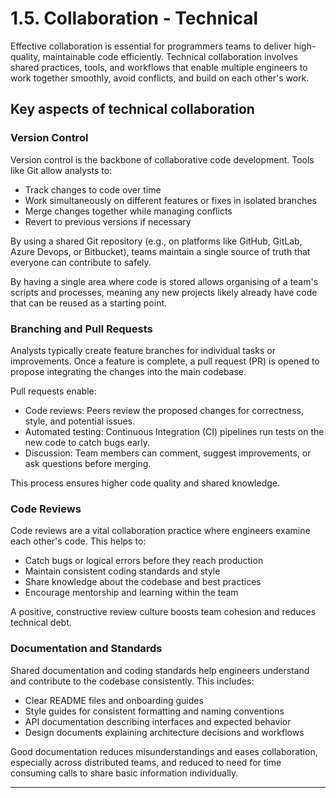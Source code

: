 # 1.5. Collaboration - Technical

Effective collaboration is essential for programmers teams to deliver high-quality, maintainable code efficiently. Technical collaboration involves shared practices, tools, and workflows that enable multiple engineers to work together smoothly, avoid conflicts, and build on each other's work.

## Key aspects of technical collaboration

### Version Control

Version control is the backbone of collaborative code development. Tools like Git allow analysts to:

- Track changes to code over time
- Work simultaneously on different features or fixes in isolated branches
- Merge changes together while managing conflicts
- Revert to previous versions if necessary

By using a shared Git repository (e.g., on platforms like GitHub, GitLab, Azure Devops, or Bitbucket), teams maintain a single source of truth that everyone can contribute to safely. 

By having a single area where code is stored allows organising of a team's scripts and processes, meaning any new projects likely already have code that can be reused as a starting point.

### Branching and Pull Requests

Analysts typically create feature branches for individual tasks or improvements. Once a feature is complete, a pull request (PR) is opened to propose integrating the changes into the main codebase.

Pull requests enable:

- Code reviews: Peers review the proposed changes for correctness, style, and potential issues.
- Automated testing: Continuous Integration (CI) pipelines run tests on the new code to catch bugs early.
- Discussion: Team members can comment, suggest improvements, or ask questions before merging.

This process ensures higher code quality and shared knowledge.

### Code Reviews

Code reviews are a vital collaboration practice where engineers examine each other's code. This helps to:

- Catch bugs or logical errors before they reach production
- Maintain consistent coding standards and style
- Share knowledge about the codebase and best practices
- Encourage mentorship and learning within the team

A positive, constructive review culture boosts team cohesion and reduces technical debt.

### Documentation and Standards

Shared documentation and coding standards help engineers understand and contribute to the codebase consistently. This includes:

- Clear README files and onboarding guides
- Style guides for consistent formatting and naming conventions
- API documentation describing interfaces and expected behavior
- Design documents explaining architecture decisions and workflows

Good documentation reduces misunderstandings and eases collaboration, especially across distributed teams, and reduced to need for time consuming calls to share basic information individually.

---
